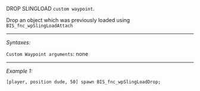 DROP SLINGLOAD `custom waypoint`.

Drop an object which was previously loaded using `BIS_fnc_wpSlingLoadAttach`


---
*Syntaxes:*

`Custom Waypoint arguments`: none

---
*Example 1:*

```sqf
[player, position dude, 50] spawn BIS_fnc_wpSlingLoadDrop;
```